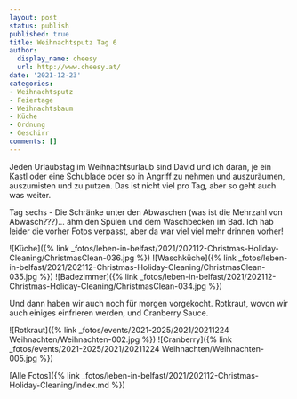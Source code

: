 ```yaml
---
layout: post
status: publish
published: true
title: Weihnachtsputz Tag 6
author:
  display_name: cheesy
  url: http://www.cheesy.at/
date: '2021-12-23'
categories:
- Weihnachtsputz
- Feiertage
- Weihnachtsbaum
- Küche
- Ordnung
- Geschirr
comments: []
---
```


Jeden Urlaubstag im Weihnachtsurlaub sind David und ich daran, je ein Kastl oder eine Schublade oder so in Angriff zu nehmen und auszuräumen, auszumisten und zu putzen. Das ist nicht viel pro Tag, aber so geht auch was weiter.

Tag sechs - Die Schränke unter den Abwaschen (was ist die Mehrzahl von Abwasch???)... ähm den Spülen und dem Waschbecken im Bad. Ich hab leider die vorher Fotos verpasst, aber da war viel viel mehr drinnen vorher!

![Küche]({% link _fotos/leben-in-belfast/2021/202112-Christmas-Holiday-Cleaning/ChristmasClean-036.jpg %})
![Waschküche]({% link _fotos/leben-in-belfast/2021/202112-Christmas-Holiday-Cleaning/ChristmasClean-035.jpg %})
![Badezimmer]({% link _fotos/leben-in-belfast/2021/202112-Christmas-Holiday-Cleaning/ChristmasClean-034.jpg %})

Und dann haben wir auch noch für morgen vorgekocht. Rotkraut, wovon wir auch einiges einfrieren werden, und Cranberry Sauce.

![Rotkraut]({% link _fotos/events/2021-2025/2021/20211224 Weihnachten/Weihnachten-002.jpg %})
![Cranberry]({% link _fotos/events/2021-2025/2021/20211224 Weihnachten/Weihnachten-005.jpg %})


[Alle Fotos]({% link _fotos/leben-in-belfast/2021/202112-Christmas-Holiday-Cleaning/index.md %})